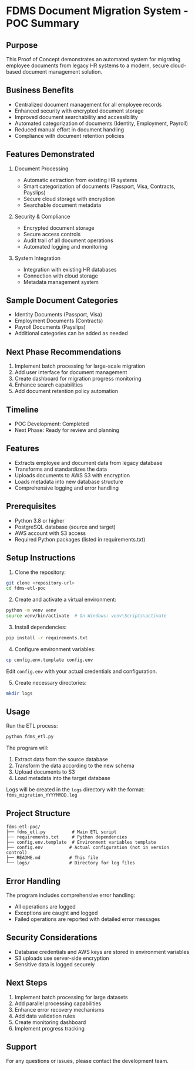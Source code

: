 # FDMS Document Migration System - POC Summary

## Purpose
This Proof of Concept demonstrates an automated system for migrating employee documents from legacy HR systems to a modern, secure cloud-based document management solution.

## Business Benefits
- Centralized document management for all employee records
- Enhanced security with encrypted document storage
- Improved document searchability and accessibility
- Automated categorization of documents (Identity, Employment, Payroll)
- Reduced manual effort in document handling
- Compliance with document retention policies

## Features Demonstrated
1. Document Processing
   - Automatic extraction from existing HR systems
   - Smart categorization of documents (Passport, Visa, Contracts, Payslips)
   - Secure cloud storage with encryption
   - Searchable document metadata

2. Security & Compliance
   - Encrypted document storage
   - Secure access controls
   - Audit trail of all document operations
   - Automated logging and monitoring

3. System Integration
   - Integration with existing HR databases
   - Connection with cloud storage
   - Metadata management system

## Sample Document Categories
- Identity Documents (Passport, Visa)
- Employment Documents (Contracts)
- Payroll Documents (Payslips)
- Additional categories can be added as needed

## Next Phase Recommendations
1. Implement batch processing for large-scale migration
2. Add user interface for document management
3. Create dashboard for migration progress monitoring
4. Enhance search capabilities
5. Add document retention policy automation

## Timeline
- POC Development: Completed
- Next Phase: Ready for review and planning

## Features

- Extracts employee and document data from legacy database
- Transforms and standardizes the data
- Uploads documents to AWS S3 with encryption
- Loads metadata into new database structure
- Comprehensive logging and error handling

## Prerequisites

- Python 3.8 or higher
- PostgreSQL database (source and target)
- AWS account with S3 access
- Required Python packages (listed in requirements.txt)

## Setup Instructions

1. Clone the repository:
```bash
git clone <repository-url>
cd fdms-etl-poc
```

2. Create and activate a virtual environment:
```bash
python -m venv venv
source venv/bin/activate  # On Windows: venv\Scripts\activate
```

3. Install dependencies:
```bash
pip install -r requirements.txt
```

4. Configure environment variables:
```bash
cp config.env.template config.env
```
Edit `config.env` with your actual credentials and configuration.

5. Create necessary directories:
```bash
mkdir logs
```

## Usage

Run the ETL process:
```bash
python fdms_etl.py
```

The program will:
1. Extract data from the source database
2. Transform the data according to the new schema
3. Upload documents to S3
4. Load metadata into the target database

Logs will be created in the `logs` directory with the format: `fdms_migration_YYYYMMDD.log`

## Project Structure

```
fdms-etl-poc/
├── fdms_etl.py          # Main ETL script
├── requirements.txt     # Python dependencies
├── config.env.template  # Environment variables template
├── config.env          # Actual configuration (not in version control)
├── README.md           # This file
└── logs/               # Directory for log files
```

## Error Handling

The program includes comprehensive error handling:
- All operations are logged
- Exceptions are caught and logged
- Failed operations are reported with detailed error messages

## Security Considerations

- Database credentials and AWS keys are stored in environment variables
- S3 uploads use server-side encryption
- Sensitive data is logged securely

## Next Steps

1. Implement batch processing for large datasets
2. Add parallel processing capabilities
3. Enhance error recovery mechanisms
4. Add data validation rules
5. Create monitoring dashboard
6. Implement progress tracking

## Support

For any questions or issues, please contact the development team. 